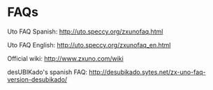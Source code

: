 # FAQs

Uto FAQ Spanish: <http://uto.speccy.org/zxunofaq.html>

Uto FAQ English: <http://uto.speccy.org/zxunofaq_en.html>

Official wiki: <http://www.zxuno.com/wiki>

desUBIKado's spanish FAQ:  <http://desubikado.sytes.net/zx-uno-faq-version-desubikado/>
